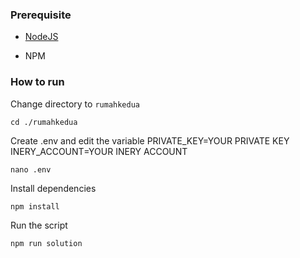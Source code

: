 ### Prerequisite

- [NodeJS](https://nodejs.org/en/)

- NPM



### How to run

Change directory to ```rumahkedua```

```shell
cd ./rumahkedua
```

Create .env and edit the variable
PRIVATE_KEY=YOUR PRIVATE KEY
INERY_ACCOUNT=YOUR INERY ACCOUNT

```shell
nano .env
```

Install dependencies

```shell
npm install
```

Run the script

```
npm run solution
```
